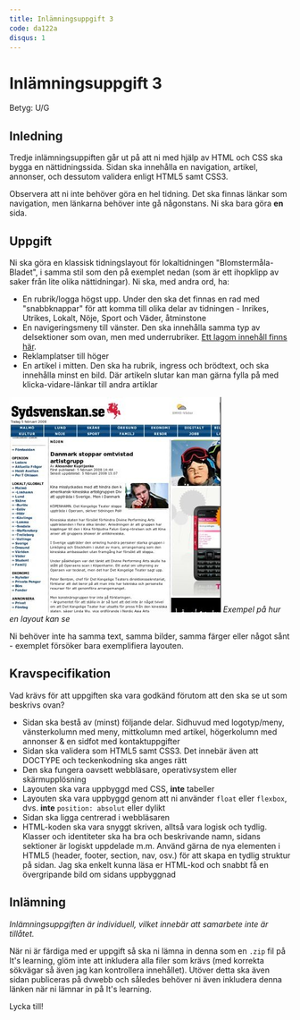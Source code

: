 ```yaml
---
title: Inlämningsuppgift 3
code: da122a
disqus: 1
---
```


# Inlämningsuppgift 3

Betyg: U/G

## Inledning

Tredje inlämningsuppiften går ut på att ni med hjälp av HTML och CSS ska bygga en nättidningssida. Sidan ska innehålla en navigation, artikel, annonser, och dessutom validera enligt HTML5 samt CSS3.

Observera att ni inte behöver göra en hel tidning. Det ska finnas länkar som navigation, men länkarna behöver inte gå någonstans. Ni ska bara göra **en** sida.

## Uppgift

Ni ska göra en klassisk tidningslayout för lokaltidningen "Blomstermåla-Bladet", i samma stil som den på exemplet nedan (som är ett ihopklipp av saker från lite olika nättidningar). Ni ska, med andra ord, ha:

* En rubrik/logga högst upp. Under den ska det finnas en rad med "snabbknappar" för att komma till olika delar av tidningen - Inrikes, Utrikes, Lokalt, Nöje, Sport och Väder, åtminstone
* En navigeringsmeny till vänster. Den ska innehålla samma typ av delsektioner som ovan, men med underrubriker. [Ett lagom innehåll finns här](/courses/da122a/material/inl3_txt.txt).
* Reklamplatser till höger
* En artikel i mitten. Den ska ha rubrik, ingress och brödtext, och ska innehålla minst en bild. Där artikeln slutar kan man gärna fylla på med klicka-vidare-länkar till andra artiklar

![Exempellayout](/courses/da122a/material/inl3_bild1.jpg) _Exempel på hur en layout kan se_

Ni behöver inte ha samma text, samma bilder, samma färger eller något sånt - exemplet försöker bara exemplifiera layouten.

## Kravspecifikation

Vad krävs för att uppgiften ska vara godkänd förutom att den ska se ut som beskrivs ovan?

* Sidan ska bestå av (minst) följande delar. Sidhuvud med logotyp/meny, vänsterkolumn med meny, mittkolumn med artikel, högerkolumn med annonser & en sidfot med kontaktuppgifter
* Sidan ska validera som HTML5 samt CSS3. Det innebär även att DOCTYPE och teckenkodning ska anges rätt
* Den ska fungera oavsett webbläsare, operativsystem eller skärmupplösning
* Layouten ska vara uppbyggd med CSS, **inte** tabeller
* Layouten ska vara uppbyggd genom att ni använder `float` eller `flexbox`, dvs. **inte** `position: absolut` eller dylikt
* Sidan ska ligga centrerad i webbläsaren
* HTML-koden ska vara snyggt skriven, alltså vara logisk och tydlig. Klasser och identiteter ska ha bra och beskrivande namn, sidans sektioner är logiskt uppdelade m.m. Använd gärna de nya elementen i HTML5 (header, footer, section, nav, osv.) för att skapa en tydlig struktur på sidan. Jag ska enkelt kunna läsa er HTML-kod och snabbt få en övergripande bild om sidans uppbyggnad

## Inlämning

*Inlämningsuppgiften är individuell, vilket innebär att samarbete inte är tillåtet.*

När ni är färdiga med er uppgift så ska ni lämna in denna som en `.zip` fil på It's learning, glöm inte att inkludera alla filer som krävs (med korrekta sökvägar så även jag kan kontrollera innehållet). Utöver detta ska även sidan publiceras på dvwebb och således behöver ni även inkludera denna länken när ni lämnar in på It's learning.

Lycka till!
